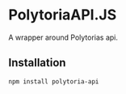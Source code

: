# PolytoriaAPI.JS

A wrapper around Polytorias api.

## Installation
```
npm install polytoria-api
```